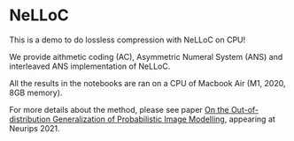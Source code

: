 # NeLLoC

This is a demo to do lossless compression with NeLLoC on CPU!

We provide aithmetic coding (AC), Asymmetric Numeral System (ANS) and interleaved ANS implementation of NeLLoC.

All the results in the notebooks are ran  on a CPU of Macbook Air (M1, 2020, 8GB memory).

For more details about the method, please see paper [On the Out-of-distribution Generalization of Probabilistic Image Modelling](https://arxiv.org/abs/2109.02639), appearing at Neurips 2021.










